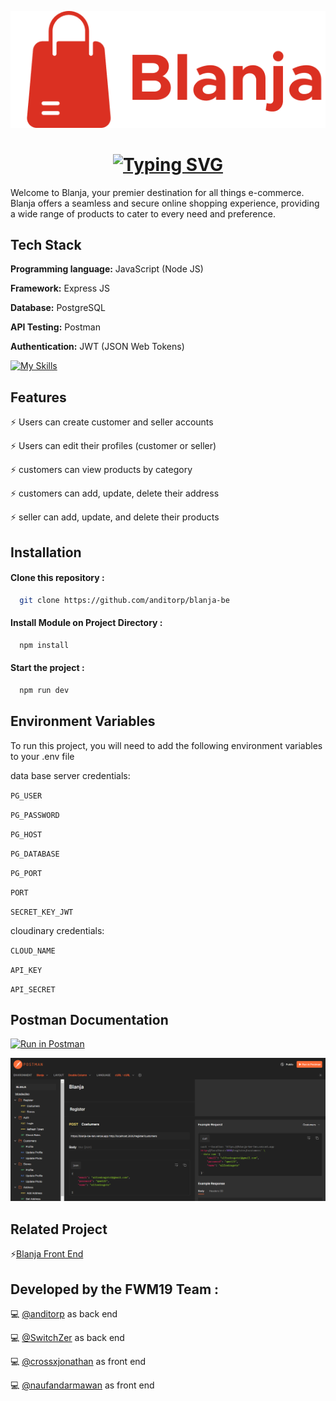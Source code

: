 <p align="center">
  <img src="./assets/logo-readme.png" alt="Logo">
</p>

<h1 align="center">
  <a href="https://git.io/typing-svg">
    <img src="https://readme-typing-svg.demolab.com?font=Fira+Code&weight=500&size=26&pause=1000&color=DB3022&random=false&width=435&lines=Blanja+Back+End+Application" alt="Typing SVG">
  </a>
</h1>

Welcome to Blanja, your premier destination for all things e-commerce. Blanja offers a seamless and secure online shopping experience, providing a wide range of products to cater to every need and preference.

## Tech Stack

**Programming language:** JavaScript (Node JS)

**Framework:** Express JS

**Database:** PostgreSQL

**API Testing:** Postman

**Authentication:** JWT (JSON Web Tokens)

[![My Skills](https://skillicons.dev/icons?i=js,nodejs,express,redis,postgres,postman,vercel)](https://skillicons.dev)

## Features

⚡ Users can create customer and seller accounts

⚡ Users can edit their profiles (customer or seller)

⚡ customers can view products by category

⚡ customers can add, update, delete their address

⚡ seller can add, update, and delete their products

## Installation

#### Clone this repository :

```bash
  git clone https://github.com/anditorp/blanja-be
```

#### Install Module on Project Directory :

```bash
  npm install
```

#### Start the project :

```bash
  npm run dev
```

## Environment Variables

To run this project, you will need to add the following environment variables to your .env file

data base server credentials:

`PG_USER`

`PG_PASSWORD`

`PG_HOST`

`PG_DATABASE`

`PG_PORT`

`PORT`

`SECRET_KEY_JWT`

cloudinary credentials:

`CLOUD_NAME`

`API_KEY`

`API_SECRET`

## Postman Documentation

[![Run in Postman](https://run.pstmn.io/button.svg)](https://documenter.getpostman.com/view/33569453/2sA3JT4eB9)

![alt text](./assets//image.png)

## Related Project

⚡[Blanja Front End](https://github.com/anditorp/blanja-fe)

## Developed by the FWM19 Team :

💻 [@anditorp](https://github.com/anditorp) as back end

💻 [@SwitchZer](https://github.com/SwitchZer) as back end

💻 [@crossxjonathan](https://github.com/crossxjonathan) as front end

💻 [@naufandarmawan](https://github.com/naufandarmawan) as front end
